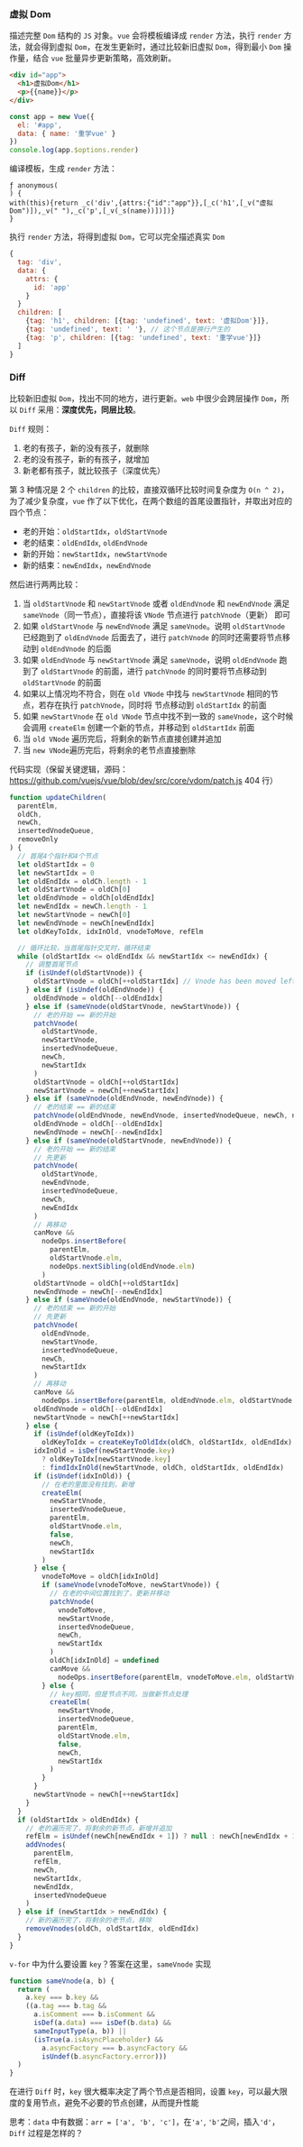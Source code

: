 ### 虚拟 Dom

描述完整 `Dom` 结构的 `JS` 对象。`vue` 会将模板编译成 `render` 方法，执行 `render` 方法，就会得到虚拟 `Dom`，在发生更新时，通过比较新旧虚拟 `Dom`，得到最小 `Dom` 操作量，结合 `vue` 批量异步更新策略，高效刷新。

```html
<div id="app">
  <h1>虚拟Dom</h1>
  <p>{{name}}</p>
</div>
```

```js
const app = new Vue({
  el: '#app',
  data: { name: '重学vue' }
})
console.log(app.$options.render)
```

编译模板，生成 `render` 方法：

```
ƒ anonymous(
) {
with(this){return _c('div',{attrs:{"id":"app"}},[_c('h1',[_v("虚拟Dom")]),_v(" "),_c('p',[_v(_s(name))])])}
}
```

执行 `render` 方法，将得到虚拟 `Dom`，它可以完全描述真实 `Dom`

```js
{
  tag: 'div',
  data: {
    attrs: {
      id: 'app'
    }
  }
  children: [
    {tag: 'h1', children: [{tag: 'undefined', text: '虚拟Dom'}]},
    {tag: 'undefined', text: ' '}, // 这个节点是换行产生的
    {tag: 'p', children: [{tag: 'undefined', text: '重学vue'}]}
  ]
}
```

### Diff

比较新旧虚拟 `Dom`，找出不同的地方，进行更新。`web` 中很少会跨层操作 `Dom`，所以 `Diff` 采用：**深度优先，同层比较**。

`Diff` 规则：

1. 老的有孩子，新的没有孩子，就删除
2. 老的没有孩子，新的有孩子，就增加
3. 新老都有孩子，就比较孩子（深度优先）

第 3 种情况是 2 个 `children` 的比较，直接双循环比较时间复杂度为 `O(n ^ 2)`，为了减少复杂度，`vue` 作了以下优化，在两个数组的首尾设置指针，并取出对应的四个节点：

- 老的开始：`oldStartIdx`，`oldStartVnode`
- 老的结束：`oldEndIdx`, `oldEndVnode`
- 新的开始：`newStartIdx`，`newStartVnode`
- 新的结束：`newEndIdx`，`newEndVnode`

然后进行两两比较：

1. 当 `oldStartVnode` 和 `newStartVnode` 或者 `oldEndVnode` 和 `newEndVnode` 满足 `sameVnode`（同一节点），直接将该 `VNode` 节点进行 `patchVnode`（更新） 即可
2. 如果 `oldStartVnode` 与 `newEndVnode` 满足 `sameVnode`。说明 `oldStartVnode` 已经跑到了 `oldEndVnode` 后面去了，进行 `patchVnode` 的同时还需要将节点移动到 `oldEndVnode` 的后面
3. 如果 `oldEndVnode` 与 `newStartVnode` 满足 `sameVnode`，说明 `oldEndVnode` 跑到了 `oldStartVnode` 的前面，进行 `patchVnode` 的同时要将节点移动到 `oldStartVnode` 的前面
4. 如果以上情况均不符合，则在 `old VNode` 中找与 `newStartVnode` 相同的节点，若存在执行 `patchVnode`，同时将 节点移动到 `oldStartIdx` 的前面
5. 如果 `newStartVnode` 在 `old VNode` 节点中找不到一致的 `sameVnode`，这个时候会调用 `createElm` 创建一个新的节点，并移动到 `oldStartIdx` 前面
6. 当 `old VNode` 遍历完后，将剩余的新节点直接创建并追加
7. 当 `new VNode`遍历完后，将剩余的老节点直接删除

代码实现（保留关键逻辑，源码：<https://github.com/vuejs/vue/blob/dev/src/core/vdom/patch.js> 404 行）

```js
function updateChildren(
  parentElm,
  oldCh,
  newCh,
  insertedVnodeQueue,
  removeOnly
) {
  // 首尾4个指针和4个节点
  let oldStartIdx = 0
  let newStartIdx = 0
  let oldEndIdx = oldCh.length - 1
  let oldStartVnode = oldCh[0]
  let oldEndVnode = oldCh[oldEndIdx]
  let newEndIdx = newCh.length - 1
  let newStartVnode = newCh[0]
  let newEndVnode = newCh[newEndIdx]
  let oldKeyToIdx, idxInOld, vnodeToMove, refElm

  // 循环比较，当首尾指针交叉时，循环结束
  while (oldStartIdx <= oldEndIdx && newStartIdx <= newEndIdx) {
    // 调整首尾节点
    if (isUndef(oldStartVnode)) {
      oldStartVnode = oldCh[++oldStartIdx] // Vnode has been moved left
    } else if (isUndef(oldEndVnode)) {
      oldEndVnode = oldCh[--oldEndIdx]
    } else if (sameVnode(oldStartVnode, newStartVnode)) {
      // 老的开始 == 新的开始
      patchVnode(
        oldStartVnode,
        newStartVnode,
        insertedVnodeQueue,
        newCh,
        newStartIdx
      )
      oldStartVnode = oldCh[++oldStartIdx]
      newStartVnode = newCh[++newStartIdx]
    } else if (sameVnode(oldEndVnode, newEndVnode)) {
      // 老的结束 == 新的结束
      patchVnode(oldEndVnode, newEndVnode, insertedVnodeQueue, newCh, newEndIdx)
      oldEndVnode = oldCh[--oldEndIdx]
      newEndVnode = newCh[--newEndIdx]
    } else if (sameVnode(oldStartVnode, newEndVnode)) {
      // 老的开始 == 新的结束
      // 先更新
      patchVnode(
        oldStartVnode,
        newEndVnode,
        insertedVnodeQueue,
        newCh,
        newEndIdx
      )
      // 再移动
      canMove &&
        nodeOps.insertBefore(
          parentElm,
          oldStartVnode.elm,
          nodeOps.nextSibling(oldEndVnode.elm)
        )
      oldStartVnode = oldCh[++oldStartIdx]
      newEndVnode = newCh[--newEndIdx]
    } else if (sameVnode(oldEndVnode, newStartVnode)) {
      // 老的结束 == 新的开始
      // 先更新
      patchVnode(
        oldEndVnode,
        newStartVnode,
        insertedVnodeQueue,
        newCh,
        newStartIdx
      )
      // 再移动
      canMove &&
        nodeOps.insertBefore(parentElm, oldEndVnode.elm, oldStartVnode.elm)
      oldEndVnode = oldCh[--oldEndIdx]
      newStartVnode = newCh[++newStartIdx]
    } else {
      if (isUndef(oldKeyToIdx))
        oldKeyToIdx = createKeyToOldIdx(oldCh, oldStartIdx, oldEndIdx)
      idxInOld = isDef(newStartVnode.key)
        ? oldKeyToIdx[newStartVnode.key]
        : findIdxInOld(newStartVnode, oldCh, oldStartIdx, oldEndIdx)
      if (isUndef(idxInOld)) {
        // 在老的里面没有找到，新增
        createElm(
          newStartVnode,
          insertedVnodeQueue,
          parentElm,
          oldStartVnode.elm,
          false,
          newCh,
          newStartIdx
        )
      } else {
        vnodeToMove = oldCh[idxInOld]
        if (sameVnode(vnodeToMove, newStartVnode)) {
          // 在老的中间位置找到了，更新并移动
          patchVnode(
            vnodeToMove,
            newStartVnode,
            insertedVnodeQueue,
            newCh,
            newStartIdx
          )
          oldCh[idxInOld] = undefined
          canMove &&
            nodeOps.insertBefore(parentElm, vnodeToMove.elm, oldStartVnode.elm)
        } else {
          // key相同，但是节点不同，当做新节点处理
          createElm(
            newStartVnode,
            insertedVnodeQueue,
            parentElm,
            oldStartVnode.elm,
            false,
            newCh,
            newStartIdx
          )
        }
      }
      newStartVnode = newCh[++newStartIdx]
    }
  }
  if (oldStartIdx > oldEndIdx) {
    // 老的遍历完了，将剩余的新节点，新增并追加
    refElm = isUndef(newCh[newEndIdx + 1]) ? null : newCh[newEndIdx + 1].elm
    addVnodes(
      parentElm,
      refElm,
      newCh,
      newStartIdx,
      newEndIdx,
      insertedVnodeQueue
    )
  } else if (newStartIdx > newEndIdx) {
    // 新的遍历完了，将剩余的老节点，移除
    removeVnodes(oldCh, oldStartIdx, oldEndIdx)
  }
}
```

`v-for` 中为什么要设置 `key`？答案在这里，`sameVnode` 实现

```js
function sameVnode(a, b) {
  return (
    a.key === b.key &&
    ((a.tag === b.tag &&
      a.isComment === b.isComment &&
      isDef(a.data) === isDef(b.data) &&
      sameInputType(a, b)) ||
      (isTrue(a.isAsyncPlaceholder) &&
        a.asyncFactory === b.asyncFactory &&
        isUndef(b.asyncFactory.error)))
  )
}
```

在进行 `Diff` 时，`key` 很大概率决定了两个节点是否相同，设置 `key`，可以最大限度的复用节点，避免不必要的节点创建，从而提升性能

思考：`data` 中有数据：`arr = ['a', 'b', 'c']`，在`'a'`, `'b'`之间，插入`'d'`，`Diff` 过程是怎样的？
